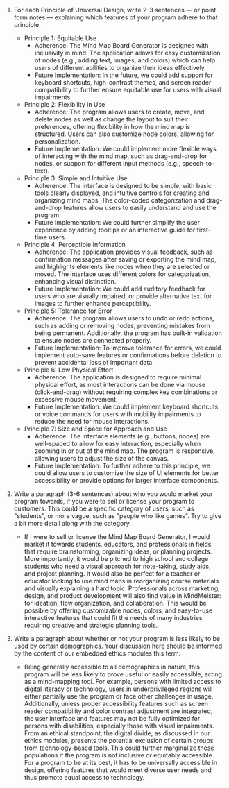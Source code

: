 1. For each Principle of Universal Design, write 2-3 sentences — or point form notes — explaining which features of your program adhere to that principle.
   * Principle 1: Equitable Use
     * Adherence: The Mind Map Board Generator is designed with inclusivity in mind. The application allows for easy customization of nodes (e.g., adding text, images, and colors) which can help users of different abilities to organize their ideas effectively.
     * Future Implementation: In the future, we could add support for keyboard shortcuts, high-contrast themes, and screen reader compatibility to further ensure equitable use for users with visual impairments.
   * Principle 2: Flexibility in Use
     * Adherence: The program allows users to create, move, and delete nodes as well as change the layout to suit their preferences, offering flexibility in how the mind map is structured. Users can also customize node colors, allowing for personalization.
     * Future Implementation: We could implement more flexible ways of interacting with the mind map, such as drag-and-drop for nodes, or support for different input methods (e.g., speech-to-text).
   * Principle 3: Simple and Intuitive Use
     * Adherence: The interface is designed to be simple, with basic tools clearly displayed, and intuitive controls for creating and organizing mind maps. The color-coded categorization and drag-and-drop features allow users to easily understand and use the program.
     * Future Implementation: We could further simplify the user experience by adding tooltips or an interactive guide for first-time users.
   * Principle 4: Perceptible Information
     * Adherence: The application provides visual feedback, such as confirmation messages after saving or exporting the mind map, and highlights elements like nodes when they are selected or moved. The interface uses different colors for categorization, enhancing visual distinction.
     * Future Implementation: We could add auditory feedback for users who are visually impaired, or provide alternative text for images to further enhance perceptibility.
   * Principle 5: Tolerance for Error
     * Adherence: The program allows users to undo or redo actions, such as adding or removing nodes, preventing mistakes from being permanent. Additionally, the program has built-in validation to ensure nodes are connected properly.
     * Future Implementation: To improve tolerance for errors, we could implement auto-save features or confirmations before deletion to prevent accidental loss of important data.
   * Principle 6: Low Physical Effort
     * Adherence: The application is designed to require minimal physical effort, as most interactions can be done via mouse (click-and-drag) without requiring complex key combinations or excessive mouse movement.
     * Future Implementation: We could implement keyboard shortcuts or voice commands for users with mobility impairments to reduce the need for mouse interactions.
   * Principle 7: Size and Space for Approach and Use
     * Adherence: The interface elements (e.g., buttons, nodes) are well-spaced to allow for easy interaction, especially when zooming in or out of the mind map. The program is responsive, allowing users to adjust the size of the canvas.
     * Future Implementation: To further adhere to this principle, we could allow users to customize the size of UI elements for better accessibility or provide options for larger interface components.

2. Write a paragraph (3-6 sentences) about who you would market your program towards, if you were to sell or license your program to customers. This could be a specific category of users, such as "students", or more vague, such as "people who like games". Try to give a bit more detail along with the category.
   * If I were to sell or license the Mind Map Board Generator, I would market it towards students, educators, and professionals in fields that require brainstorming, organizing ideas, or planning projects. More importantly, it would be pitched to high school and college students who need a visual approach for note-taking, study aids, and project planning. It would also be perfect for a teacher or educator looking to use mind maps in reorganizing course materials and visually explaining a hard topic. Professionals across marketing, design, and product development will also find value in MindMeister: for ideation, flow organization, and collaboration. This would be possible by offering customizable nodes, colors, and easy-to-use interactive features that could fit the needs of many industries requiring creative and strategic planning tools.

3. Write a paragraph about whether or not your program is less likely to be used by certain demographics. Your discussion here should be informed by the content of our embedded ethics modules this term.
   * Being generally accessible to all demographics in nature, this program will be less likely to prove useful or easily accessible, acting as a mind-mapping tool. For example, persons with limited access to digital literacy or technology, users in underprivileged regions will either partially use the program or face other challenges in usage. Additionally, unless proper accessibility features such as screen reader compatibility and color contrast adjustment are integrated, the user interface and features may not be fully optimized for persons with disabilities, especially those with visual impairments. From an ethical standpoint, the digital divide, as discussed in our ethics modules, presents the potential exclusion of certain groups from technology-based tools. This could further marginalize these populations if the program is not inclusive or equitably accessible. For a program to be at its best, it has to be universally accessible in design, offering features that would meet diverse user needs and thus promote equal access to technology.